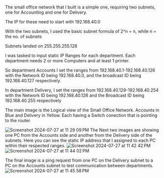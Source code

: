 The small office network that I built is a simple one, requiring two subnets, one for Accounting and one for Delivery.


The IP for these need to start with 192.168.40.0

With the two subnets, I used the basic subnet formula of 2^n = n, while n = the no. of subnets

Subnets landed on 255.255.255.128

I was tasked to input static IP Ranges for each department. Each department needs 2 or more Computers and at least 1 printer.

So department Accounts I set the ranges from 192.168.40.1-192.168.40.126 with the Network ID being 192.168.40.0, and the broadcast ID being 192.168.40.127 respectively.

In department Delivery, I set the ranges from 192.168.40.129-192.168.40.254 with the Network ID being 192.168.40.128 and the Broadcast ID being 192.168.40.255 respectively



The main image is the Logical view of the Small Office Network. Accounts in Blue and Delivery in Yellow. Each having a Switch conection that is pointing to the router.

![Screenshot 2024-07-27 at 11 29 09 PM](https://github.com/user-attachments/assets/4104fd49-d044-4ed3-b3ba-5b364d271d08)
The Next two images are showing one PC from the Accounts side and another from the Delivery side of the subnets. Here you can see the static IP address that I assigned to each PC within their respected ranges.
![Screenshot 2024-07-27 at 11 42 42 PM](https://github.com/user-attachments/assets/6f9515e0-097d-4f61-bb72-0e67c95174f1)
![Screenshot 2024-07-27 at 11 44 02 PM](https://github.com/user-attachments/assets/d26211c3-0208-4107-9ef3-448823e2b584)

The final image is a ping request from one PC on the Delivery subnet to a PC on the Accounts subnet to test communication between departments.
![Screenshot 2024-07-27 at 11 45 58 PM](https://github.com/user-attachments/assets/cc98a6db-3a61-4a4b-b3c2-faca82ca6c78)
